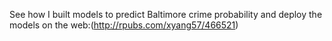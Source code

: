 See how I built models to predict Baltimore crime probability and deploy the models on the web:(http://rpubs.com/xyang57/466521)